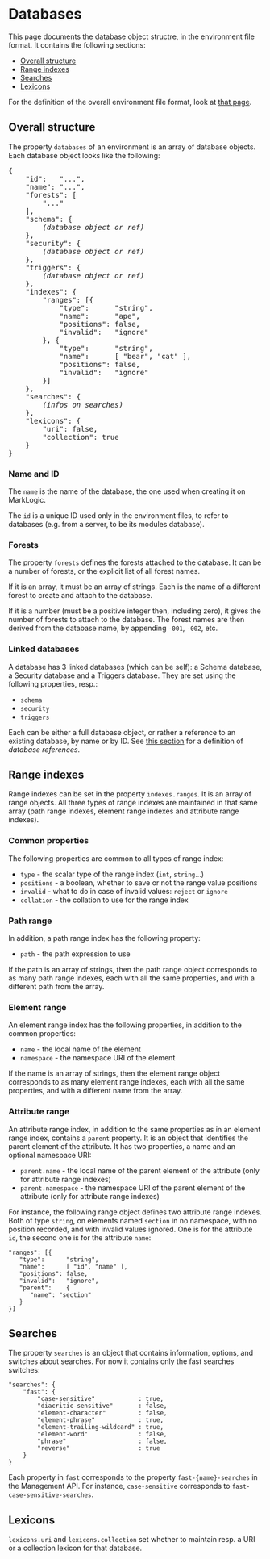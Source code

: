 # Databases

This page documents the database object structre, in the environment file
format.  It contains the following sections:

- [Overall structure](#overall-structure)
- [Range indexes](#range-indexes)
- [Searches](#searches)
- [Lexicons](#lexicons)

For the definition of the overall environment file format, look
at [that page](environments).

## Overall structure

The property `databases` of an environment is an array of database objects.
Each database object looks like the following:

<pre>
{
    "id":   "...",
    "name": "...",
    "forests": [
        "..."
    ],
    "schema": {
        <em>(database object or ref)</em>
    },
    "security": {
        <em>(database object or ref)</em>
    },
    "triggers": {
        <em>(database object or ref)</em>
    },
    "indexes": {
        "ranges": [{
            "type":      "string",
            "name":      "ape",
            "positions": false,
            "invalid":   "ignore"
        }, {
            "type":      "string",
            "name":      [ "bear", "cat" ],
            "positions": false,
            "invalid":   "ignore"
        }]
    },
    "searches": {
        <em>(infos on searches)</em>
    },
    "lexicons": {
        "uri": false,
        "collection": true
    }
}
</pre>

### Name and ID

The `name` is the name of the database, the one used when creating it on
MarkLogic.

The `id` is a unique ID used only in the environment files, to refer to
databases (e.g. from a server, to be its modules database).

### Forests

The property `forests` defines the forests attached to the database.  It can be
a number of forests, or the explicit list of all forest names.

If it is an array, it must be an array of strings.  Each is the name of a
different forest to create and attach to the database.

If it is a number (must be a positive integer then, including zero), it gives
the number of forests to attach to the database.  The forest names are then
derived from the database name, by appending `-001`, `-002`, etc.

### Linked databases

A database has 3 linked databases (which can be self): a Schema database, a
Security database and a Triggers database.  They are set using the following
properties, resp.:

- `schema`
- `security`
- `triggers`

Each can be either a full database object, or rather a reference to an existing
database, by name or by ID.  See [this section](environments#databases) for a
definition of *database references*.

## Range indexes

Range indexes can be set in the property `indexes.ranges`.  It is an array of
range objects.  All three types of range indexes are maintained in that same
array (path range indexes, element range indexes and attribute range indexes).

### Common properties

The following properties are common to all types of range index:

- `type` - the scalar type of the range index (`int`, `string`...)
- `positions` - a boolean, whether to save or not the range value positions
- `invalid` - what to do in case of invalid values: `reject` or `ignore`
- `collation` - the collation to use for the range index

### Path range

In addition, a path range index has the following property:

- `path` - the path expression to use

If the path is an array of strings, then the path range object corresponds to as
many path range indexes, each with all the same properties, and with a different
path from the array.

### Element range

An element range index has the following properties, in addition to the common
properties:

- `name` - the local name of the element
- `namespace` - the namespace URI of the element

If the name is an array of strings, then the element range object corresponds to
as many element range indexes, each with all the same properties, and with a
different name from the array.

### Attribute range

An attribute range index, in addition to the same properties as in an element
range index, contains a `parent` property.  It is an object that identifies the
parent element of the attribute.  It has two properties, a name and an optional
namespace URI:

- `parent.name` - the local name of the parent element of the attribute (only
  for attribute range indexes)
- `parent.namespace` - the namespace URI of the parent element of the attribute
  (only for attribute range indexes)

For instance, the following range object defines two attribute range indexes.
Both of type `string`, on elements named `section` in no namespace, with no
position recorded, and with invalid values ignored.  One is for the attribute
`id`, the second one is for the attribute `name`:

    "ranges": [{
       "type":      "string",
       "name":      [ "id", "name" ],
       "positions": false,
       "invalid":   "ignore",
       "parent":    {
          "name": "section"
       }
    }]

## Searches

The property `searches` is an object that contains information, options, and
switches about searches.  For now it contains only the fast searches switches:

    "searches": {
        "fast": {
            "case-sensitive"            : true,
            "diacritic-sensitive"       : false,
            "element-character"         : false,
            "element-phrase"            : true,
            "element-trailing-wildcard" : true,
            "element-word"              : false,
            "phrase"                    : false,
            "reverse"                   : true
        }
    }

Each property in `fast` corresponds to the property `fast-{name}-searches` in
the Management API.  For instance, `case-sensitive` corresponds to
`fast-case-sensitive-searches`.

## Lexicons

`lexicons.uri` and `lexicons.collection` set whether to maintain resp. a URI or
a collection lexicon for that database.
